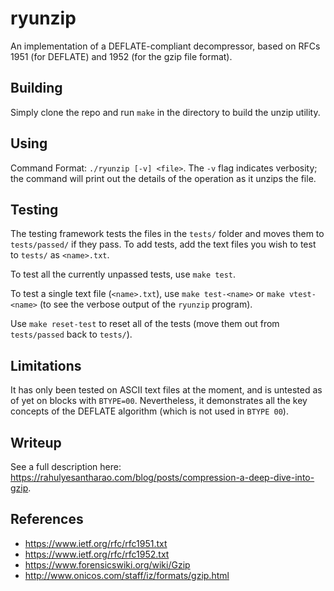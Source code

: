 # ryunzip
An implementation of a DEFLATE-compliant decompressor, based on RFCs 1951 (for DEFLATE) and 1952 (for the gzip file format).

## Building
Simply clone the repo and run `make` in the directory to build the unzip utility. 

## Using
Command Format: `./ryunzip [-v] <file>`.
The `-v` flag indicates verbosity; the command will print out the details of the operation as it unzips the file.

## Testing
The testing framework tests the files in the `tests/` folder and moves them to `tests/passed/` if they pass. To add tests, add the text files you wish to test to `tests/` as `<name>.txt`.

To test all the currently unpassed tests, use `make test`.

To test a single text file (`<name>.txt`), use `make test-<name>` or `make vtest-<name>` (to see the verbose output of the `ryunzip` program).

Use `make reset-test` to reset all of the tests (move them out from `tests/passed` back to `tests/`).

## Limitations
It has only been tested on ASCII text files at the moment, and is untested as of yet on blocks with `BTYPE=00`. Nevertheless, it demonstrates all the key concepts of the DEFLATE algorithm (which is not used in `BTYPE 00`).

## Writeup
See a full description here: https://rahulyesantharao.com/blog/posts/compression-a-deep-dive-into-gzip.

## References
 - https://www.ietf.org/rfc/rfc1951.txt
 - https://www.ietf.org/rfc/rfc1952.txt
 - https://www.forensicswiki.org/wiki/Gzip
 - http://www.onicos.com/staff/iz/formats/gzip.html
